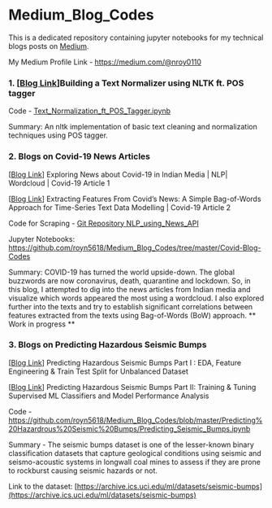 # Medium_Blog_Codes

This is a dedicated repository containing jupyter notebooks for my technical blogs posts on [Medium](http://medium.com/). 

My Medium Profile Link - https://medium.com/@nroy0110

### 1.  [[Blog Link](https://towardsdatascience.com/building-a-text-normalizer-using-nltk-ft-pos-tagger-e713e611db8)]Building a Text Normalizer using NLTK ft. POS tagger  

Code - [Text_Normalization_ft_POS_Tagger.ipynb](https://github.com/royn5618/Medium_Blog_Codes/blob/master/Text_Normalization_ft_POS_Tagger.ipynb)

Summary: An nltk implementation of basic text cleaning and normalization techniques using POS tagger.

### 2.  Blogs on Covid-19 News Articles
[[Blog Link](https://towardsdatascience.com/exploring-news-about-covid-19-in-indian-media-nlp-wordcloud-covid-19-article-1-2bcbb127dfb3)] Exploring News about Covid-19 in Indian Media | NLP| Wordcloud | Covid-19 Article 1 

[[Blog Link](https://towardsdatascience.com/extracting-features-from-covids-news-a-simple-bag-of-words-approach-for-time-series-text-data-bffe59de76a1)] Extracting Features From Covid’s News: A Simple Bag-of-Words Approach for Time-Series Text Data Modelling | Covid-19 Article 2

Code for Scraping - [Git Repository NLP_using_News_API](https://github.com/royn5618/NLP_using_News_API)

Jupyter Notebooks: https://github.com/royn5618/Medium_Blog_Codes/tree/master/Covid-Blog-Codes

Summary: COVID-19 has turned the world upside-down. The global buzzwords are now coronavirus, death, quarantine and lockdown. So, in this blog, I attempted to dig into the news articles from Indian media and visualize which words appeared the most using a wordcloud. I also explored further into the texts and try to establish significant correlations between features extracted from the texts using Bag-of-Words (BoW) approach. ** Work in progress **

### 3.  Blogs on Predicting Hazardous Seismic Bumps 

[[Blog Link](https://towardsdatascience.com/predicting-hazardous-seismic-bumps-using-supervised-classification-algorithms-part-i-2c5d21f379bc)] Predicting Hazardous Seismic Bumps Part I : EDA, Feature Engineering & Train Test Split for Unbalanced Dataset

[[Blog Link](https://towardsdatascience.com/predicting-hazardous-seismic-bumps-part-ii-training-supervised-classifier-models-and-8b9104b611b0)] Predicting Hazardous Seismic Bumps Part II: Training & Tuning Supervised ML Classifiers and Model Performance Analysis

Code - https://github.com/royn5618/Medium_Blog_Codes/blob/master/Predicting%20Hazardrous%20Seismic%20Bumps/Predicting_Seismic_Bumps.ipynb

Summary - The seismic bumps dataset is one of the lesser-known binary classification datasets that capture geological conditions using seismic and seismo-acoustic systems in longwall coal mines to assess if they are prone to rockburst causing seismic hazards or not.

Link to the dataset: [https://archive.ics.uci.edu/ml/datasets/seismic-bumps](https://archive.ics.uci.edu/ml/datasets/seismic-bumps)

    
